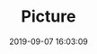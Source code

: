 ---
weight: 1
images:
- /images/edited/111.jpeg
title: Picture
date: 2019-09-07 16:03:09
tags: [luminarneo,work,pixel3xl]
---